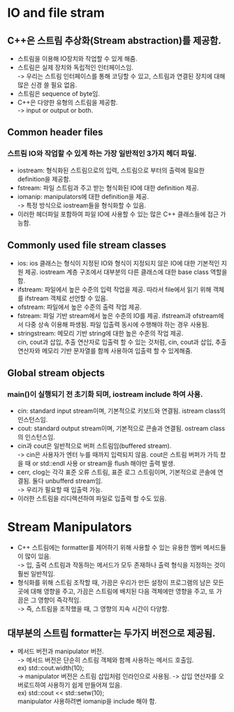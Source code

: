 # IO and file stram

## C++은 스트림 추상화(Stream abstraction)를 제공함.

- 스트림을 이용해 IO장치와 작업할 수 있게 해줌.
- 스트림은 실제 장치와 독립적인 인터페이스임.  
  -> 우리는 스트림 인터페이스를 통해 코딩할 수 있고, 스트림과 연결된 장치에 대해 많은 신경 쓸 필요 없음.
- 스트림은 sequence of byte임.
- C++은 다양한 유형의 스트림을 제공함.  
  -> input or output or both.

## Common header files

### 스트림 IO와 작업할 수 있게 하는 가장 일반적인 3가지 헤더 파일.

- iostream: 형식화된 스트림으로의 입력, 스트림으로 부터의 출력에 필요한 definition을 제공함.
- fstream: 파일 스트림과 주고 받는 형식화된 IO에 대한 definition 제공.
- iomanip: manipulators에 대한 definition을 제공.  
  -> 특정 방식으로 iostream들을 형식화할 수 있음.
- 이러한 헤더파일 포함하여 파일 IO에 사용할 수 있는 많은 C++ 클래스들에 접근 가능함.

## Commonly used file stream classes

- ios: ios 클래스는 형식이 지정된 IO와 형식이 지정되지 않은 IO에 대한 기본적인 지원 제공. iostream 계층 구조에서 대부분의 다른 클래스에 대한 base class 역할을 함.
- ifstream: 파일에서 높은 수준의 입력 작업을 제공. 따라서 file에서 읽기 위해 객체를 ifstream 객체로 선언할 수 있음.
- ofstream: 파일에서 높은 수준의 출력 작업 제공.
- fstream: 파일 기반 stream에서 높은 수준의 IO를 제공. ifstream과 ofstream에서 다중 상속 이용해 파생됨. 파일 입출력 동시에 수행해야 하는 경우 사용됨.
- stringstream: 메모리 기반 string에 대한 높은 수준의 작업 제공.  
  cin, cout과 삽입, 추출 연산자로 입출력 할 수 있는 것처럼, cin, cout과 삽입, 추출 연산자와 메모리 기반 문자열를 함께 사용하여 입출력 할 수 있게해줌.

## Global stream objects

### main()이 실행되기 전 초기화 되며, iostream include 하여 사용.

- cin: standard input stream이며, 기본적으로 키보드와 연결됨. istream class의 인스턴스임.
- cout: standard output stream이며, 기본적으로 콘솔과 연결됨. ostream class의 인스턴스임.
- cin과 cout은 일반적으로 버퍼 스트림임(buffered stream).  
  -> cin은 사용자가 엔터 누를 때까지 입력되지 않음. cout은 스트림 버퍼가 가득 찼을 때 or std::endl 사용 or stream을 flush 해야만 출력 발생.
- cerr, clog는 각각 표준 오류 스트림, 표준 로그 스트림이며, 기본적으로 콘솔에 연결됨. 둘다 unbufferd stream임.  
  -> 우리가 필요할 때 입출력 가능.
- 이러한 스트림을 리디렉션하여 파일로 입출력 할 수도 있음.  


# Stream Manipulators

- C++ 스트림에는 formatter를 제어하기 위해 사용할 수 있는 유용한 멤버 메서드들이 많이 있음.  
  -> 입, 출력 스트림과 작동하는 메서드가 모두 존재하나 출력 형식을 지정하는 것이 훨씬 일반적임.
- 형식화를 위해 스트림 조작할 때, 가끔은 우리가 만든 설정이 프로그램의 남은 모든 곳에 대해 영향을 주고, 가끔은 스트림에 배치된 다음 객체에만 영향을 주고, 또 가끔은 그 영향이 즉각적임.  
  -> 즉, 스트림을 조작했을 때, 그 영향의 지속 시간이 다양함.

## 대부분의 스트림 formatter는 두가지 버전으로 제공됨.

- 메서드 버전과 manipulator 버전.  
  -> 메서드 버전은 단순히 스트림 객체와 함께 사용하는 메서드 호출임.  
  ex) std::cout.width(10);  
  -> manipulator 버전은 스트림 삽입처럼 인라인으로 사용됨. -> 삽입 연산자를 오버로드하여 사용하기 쉽게 만들어져 있음.  
  ex) std::cout << std::setw(10);  
  manipulator 사용하려변 iomanip을 include 해야 함.
